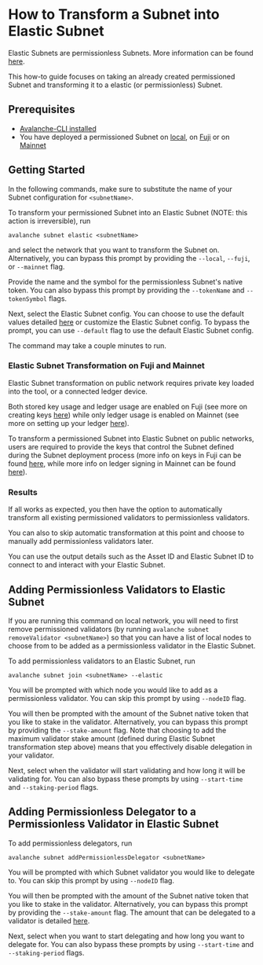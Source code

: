 # How to Transform a Subnet into Elastic Subnet

Elastic Subnets are permissionless Subnets. More information can be found [here](https://docs.avax.network/subnets/reference-elastic-subnets-parameters).

This how-to guide focuses on taking an already created permissioned Subnet and transforming it to a
elastic (or permissionless) Subnet.

## Prerequisites

- [Avalanche-CLI installed](install-avalanche-cli)
- You have deployed a permissioned Subnet on [local](create-a-local-subnet), on 
[Fuji](create-a-fuji-subnet) or on [Mainnet](create-a-mainnet-subnet)

## Getting Started

In the following commands, make sure to substitute the name of your Subnet configuration for
`<subnetName>`.

To transform your permissioned Subnet into an Elastic Subnet (NOTE: this action is irreversible), run

`avalanche subnet elastic <subnetName>`

and select the network that you want to transform the Subnet on. Alternatively, you can bypass this 
prompt by providing the `--local`, `--fuji`, or `--mainnet` flag. 

Provide the name and the symbol for the permissionless Subnet's native token. You can also bypass 
this prompt by providing the `--tokenName` and `--tokenSymbol` flags.

Next, select the Elastic Subnet config. You can choose to use the default values detailed 
[here](https://docs.avax.network/subnets/reference-elastic-subnets-parameters#primary-network-parameters-on-mainnet)
or customize the Elastic Subnet config. To bypass the prompt, you can use `--default` flag to use 
the default Elastic Subnet config.

The command may take a couple minutes to run.

### Elastic Subnet Transformation on Fuji and Mainnet

Elastic Subnet transformation on public network requires private key loaded into the tool, or a 
connected ledger device.

Both stored key usage and ledger usage are enabled on Fuji (see more on creating keys 
[here](https://docs.avax.network/subnets/create-a-fuji-subnet#private-key)) 
while only ledger usage is enabled on Mainnet (see more on setting up your ledger 
[here](https://docs.avax.network/subnets/create-a-mainnet-subnet#setting-up-your-ledger)).

To transform a permissioned Subnet into Elastic Subnet on public networks, users are required to 
provide the keys that control the Subnet defined during the Subnet deployment process (more info on 
keys in Fuji can be found 
[here](https://docs.avax.network/subnets/create-a-fuji-subnet#deploy-the-subnet), 
while more info on ledger signing in Mainnet can be found 
[here](https://docs.avax.network/subnets/create-a-mainnet-subnet#deploy-the-subnet)). 

### Results

If all works as expected, you then have the option to automatically transform all existing 
permissioned validators to permissionless validators. 

You can also to skip automatic transformation at this point and choose to manually add 
permissionless validators later.

You can use the output details such as the Asset ID and Elastic Subnet ID to connect to and 
interact with your Elastic Subnet.

## Adding Permissionless Validators to Elastic Subnet

If you are running this command on local network, you will need to first remove permissioned 
validators (by running `avalanche subnet removeValidator <subnetName>`) so that you can have a list 
of local nodes to choose from to be added as a permissionless validator in the Elastic Subnet.

To add permissionless validators to an Elastic Subnet, run

`avalanche subnet join <subnetName> --elastic`

You will be prompted with which node you would like to add as a permissionless validator. You can 
skip this prompt by using `--nodeID` flag.

You will then be prompted with the amount of the Subnet native token that you like to stake in the 
validator. Alternatively, you can bypass this prompt by providing the `--stake-amount` flag. Note 
that choosing to add the maximum validator stake amount (defined during Elastic Subnet 
transformation step above) means that you effectively disable delegation in your validator.

Next, select when the validator will start validating and how long it will be validating for. You 
can also bypass these prompts by using `--start-time` and `--staking-period` flags.

## Adding Permissionless Delegator to a Permissionless Validator in Elastic Subnet

To add permissionless delegators, run

`avalanche subnet addPermissionlessDelegator <subnetName>`

You will be prompted with which Subnet validator you would like to delegate to. You can skip this 
prompt by using `--nodeID` flag.

You will then be prompted with the amount of the Subnet native token that you like to stake in the 
validator. Alternatively, you can bypass this prompt by providing the `--stake-amount` flag. The 
amount that can be delegated to a validator is detailed 
[here](https://docs.avax.network/subnets/reference-elastic-subnets-parameters#delegators-weight-checks).

Next, select when you want to start delegating and how long you want to delegate for. You can also 
bypass these prompts by using `--start-time` and `--staking-period` flags.


